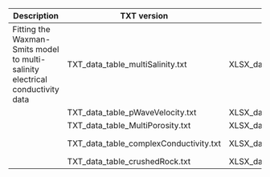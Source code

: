 | Description                                                                   | TXT version                            | XLSX version                             | forward operator                    |
|-------------------------------------------------------------------------------|----------------------------------------|------------------------------------------|-------------------------------------|
| Fitting the Waxman-Smits model to multi-salinity electrical conductivity data | TXT_data_table_multiSalinity.txt       | XLSX_data_table_multiSalinity.xlsx       | WaxmanSmits.txt                     |
|                                                                               | TXT_data_table_pWaveVelocity.txt       | XLSX_data_table_pWaveVelocity.xlsx       | Whyllie.txt                         |
|                                                                               | TXT_data_table_MultiPorosity.txt       | XLSX_data_table_MultiPorosity.xlsx       | MultiPorosity.txt                   |
|                                                                               | TXT_data_table_complexConductivity.txt | XLSX_data_table_complexConductivity.xlsx | ColeCole.txt DebyeDecomposition.txt |
|                                                                               | TXT_data_table_crushedRock.txt         | XLSX_data_table_crushedRock.xlsx         | CrushedRock.txt                     |
